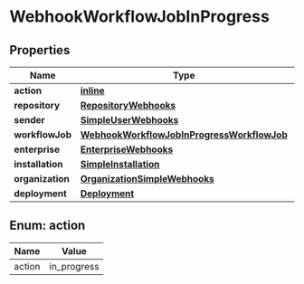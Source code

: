 
# WebhookWorkflowJobInProgress

## Properties
Name | Type | Description | Notes
------------ | ------------- | ------------- | -------------
**action** | [**inline**](#Action) |  | 
**repository** | [**RepositoryWebhooks**](RepositoryWebhooks.md) |  | 
**sender** | [**SimpleUserWebhooks**](SimpleUserWebhooks.md) |  | 
**workflowJob** | [**WebhookWorkflowJobInProgressWorkflowJob**](WebhookWorkflowJobInProgressWorkflowJob.md) |  | 
**enterprise** | [**EnterpriseWebhooks**](EnterpriseWebhooks.md) |  |  [optional]
**installation** | [**SimpleInstallation**](SimpleInstallation.md) |  |  [optional]
**organization** | [**OrganizationSimpleWebhooks**](OrganizationSimpleWebhooks.md) |  |  [optional]
**deployment** | [**Deployment**](Deployment.md) |  |  [optional]


<a id="Action"></a>
## Enum: action
Name | Value
---- | -----
action | in_progress



